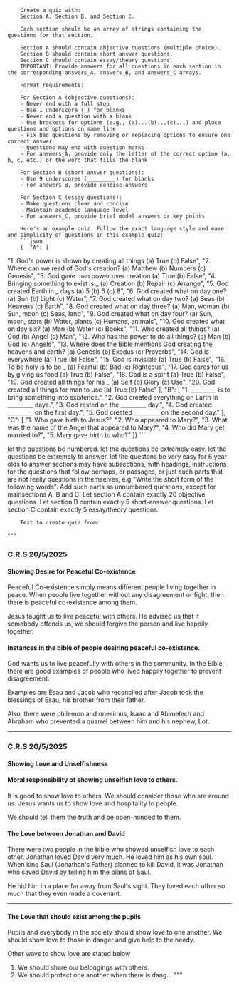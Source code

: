 
        Create a quiz with:
        Section A, Section B, and Section C.

        Each section should be an array of strings containing the questions for that section.

        Section A should contain objective questions (multiple choice).
        Section B should contain short answer questions.
        Section C should contain essay/theory questions.
        IMPORTANT: Provide answers for all questions in each section in the corresponding answers_A, answers_B, and answers_C arrays.

        Format requirements:

        For Section A (objective questions):
        - Never end with a full stop
        - Use 1 underscore (_) for blanks
        - Never end a question with a blank
        - Use brackets for options (e.g., (a)...(b)...(c)...) and place questions and options on same line
        - Fix bad questions by removing or replacing options to ensure one correct answer
        - Questions may end with question marks
        - For answers_A, provide only the letter of the correct option (a, b, c, etc.) or the word that fills the blank

        For Section B (short answer questions):
        - Use 9 underscores (_________) for blanks
        - For answers_B, provide concise answers

        For Section C (essay questions):
        - Make questions clear and concise
        - Maintain academic language level
        - For answers_C, provide brief model answers or key points

        Here's an example quiz. Follow the exact language style and ease and simplicity of questions in this example quiz:
        ```json
        {  "A": [
  "1. God's power is shown by creating all things (a) True (b) False",
  "2. Where can we read of God's creation? (a) Matthew (b) Numbers (c) Genesis",
  "3. God gave man power over creation (a) True (b) False",
  "4. Bringing something to exist is _ (a) Creation (b) Repair (c) Arrange",
  "5. God created Earth in _ days (a) 5 (b) 6 (c) 8",
  "6. God created what on day one? (a) Sun (b) Light (c) Water",
  "7. God created what on day two? (a) Seas (b) Heavens (c) Earth",
  "8. God created what on day three? (a) Man, woman (b) Sun, moon (c) Seas, land",
  "9. God created what on day four? (a) Sun, moon, stars (b) Water, plants (c) Humans, animals",
  "10. God created what on day six? (a) Man (b) Water (c) Books",
  "11. Who created all things? (a) God (b) Angel (c) Man",
  "12. Who has the power to do all things? (a) Man (b) God (c) Angels",
  "13. Where does the Bible mentions God creating the heavens and earth? (a) Genesis (b) Exodus (c) Proverbs",
  "14. God is everywhere (a) True (b) False",
  "15. God is invisible (a) True (b) False",
  "16. To be holy is to be _ (a) Fearful (b) Bad (c) Righteous",
  "17. God cares for us by giving us food (a) True (b) False",
  "18. God is a spirit (a) True (b) False",
  "19. God created all things for his _ (a) Self (b) Glory (c) Use",
  "20. God created all things for man to use (a) True (b) False"
],
"B": [
  "1. _________ is to bring something into existence.",
  "2. God created everything on Earth in _________ days.",
  "3. God rested on the _________ day.",
  "4. God created _________ on the first day.",
  "5. God created _________ on the second day."
],
"C": [
  "1. Who gave birth to Jesus?",
  "2. Who appeared to Mary?",
  "3. What was the name of the Angel that appeared to Mary?",
  "4. Who did Mary get married to?",
  "5. Mary gave birth to who?"
]}
        ```

 let the questions be numbered.
 let the questions be extremely easy.
 let the questions be extremely to answer.
 let the questons be very easy for 6 year olds to answer
        sections may have subsections, with headings, instructions for the questions that follow perhaps, or passages, or just such parts that are not really questions in themselves, e.g "Write the short form of the following words". Add such parts as unnumbered questions, except for mainsections A, B and C.
        Let section A contain exactly 20 objective questions. Let section B contain exactly 5 short-answer questions. Let section C contain exactly 5 essay/theory questions.

        Text to create quiz from:
  """
  ### C.R.S 20/5/2025

#### Showing Desire for Peaceful Co-existence

Peaceful Co-existence simply means different people living together in peace. When people live together without any disagreement or fight, then there is peaceful co-existence among them.

Jesus taught us to live peaceful with others. He advised us that if somebody offends us, we should forgive the person and live happily together.

#### Instances in the bible of people desiring peaceful co-existence.

God wants us to live peacefully with others in the community. In the Bible, there are good examples of people who lived happily together to prevent disagreement.

Examples are Esau and Jacob who reconciled after Jacob took the blessings of Esau, his brother from their father.

Also, there were philemon and onesimus, Isaac and Abimelech and Abraham who prevented a quarrel between him and his nephew, Lot.

---

### C.R.S 20/5/2025

#### Showing Love and Unselfishness
#### Moral responsibility of showing unselfish love to others.

It is good to show love to others. We should consider those who are around us. Jesus wants us to show love and hospitality to people.

We should tell them the truth and be open-minded to them.

#### The Love between Jonathan and David

There were two people in the bible who showed unselfish love to each other. Jonathan loved David very much. He loved him as his own soul. When king Saul (Jonathan's Father) planned to kill David, it was Jonathan who saved David by telling him the plans of Saul.

He hid him in a place far away from Saul's sight. They loved each other so much that they even made a covenant.

---

#### The Love that should exist among the pupils

Pupils and everybody in the society should show love to one another. We should show love to those in danger and give help to the needy.

Other ways to show love are stated below
1. We should share our belongings with others.
2. We should protect one another when there is dang...
 """
  